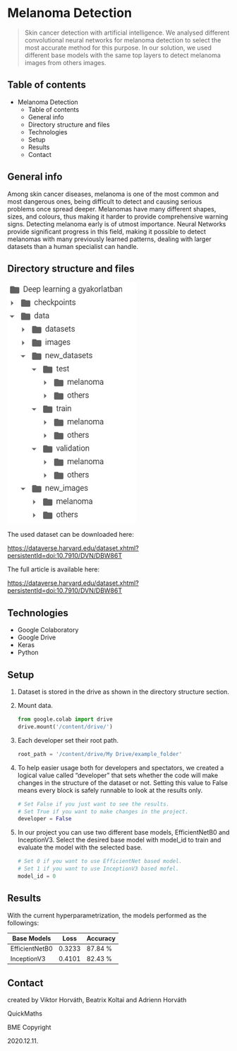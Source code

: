 # Melanoma Detection

> Skin cancer detection with artificial intelligence. We analysed different convolutional neural networks for melanoma detection to select the most accurate method for this purpose. In our solution, we used different base models with the same top layers to detect melanoma images from others images.



## Table of contents

* Melanoma Detection
   * Table of contents
   * General info
   * Directory structure and files
   * Technologies
   * Setup
   * Results
   * Contact

## General info

Among skin cancer diseases, melanoma is one of the most common and most dangerous ones, being difficult to detect and causing serious problems once spread deeper. Melanomas have many different shapes, sizes, and colours, thus making it harder to provide comprehensive warning signs. Detecting melanoma early is of utmost importance. Neural Networks provide significant progress in this field, making it possible to detect melanomas with many previously learned patterns, dealing with larger datasets than a human specialist can handle.



## Directory structure and files


![directory structure](images/directorystructure.png)


The used dataset can be downloaded here:

https://dataverse.harvard.edu/dataset.xhtml?persistentId=doi:10.7910/DVN/DBW86T

The full article is available here:

https://dataverse.harvard.edu/dataset.xhtml?persistentId=doi:10.7910/DVN/DBW86T



## Technologies

- Google Colaboratory
- Google Drive
- Keras
- Python



## Setup

1. Dataset is stored in the drive as shown in the directory structure section.

2. Mount data.

   ```python
   from google.colab import drive
   drive.mount('/content/drive/')
   ```

3. Each developer set their root path.

   ```python
   root_path = '/content/drive/My Drive/example_folder'
   ```

4. To help easier usage both for developers and spectators, we created a logical value called “developer” that sets whether the code will make changes in the structure of the dataset or not. Setting this value to False means every block is safely runnable to look at the results only.

   ```python
   # Set False if you just want to see the results.
   # Set True if you want to make changes in the project.
   developer = False
   ```

5. In our project you can use two different base models, EfficientNetB0 and InceptionV3. Select the desired base model with model_id to train and evaluate the model with the selected base.

   ```python
   # Set 0 if you want to use EfficientNet based model.
   # Set 1 if you want to use InceptionV3 based mofel.
   model_id = 0
   ```

   

## Results

With the current hyperparametrization, the models performed as the followings:

| Base Models    | Loss   | Accuracy |
| -------------- | ------ | -------- |
| EfficientNetB0 | 0.3233 | 87.84 %  |
| InceptionV3    | 0.4101 | 82.43 %  |



## Contact

created by Viktor Horváth, Beatrix Koltai and Adrienn Horváth

QuickMaths

BME Copyright

2020.12.11.
